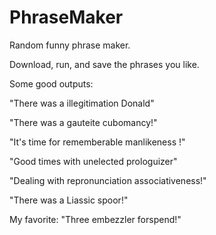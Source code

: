 # PhraseMaker
Random funny phrase maker. 

Download, run, and save the phrases you like. 

Some good outputs:

"There was a illegitimation Donald"

"There was a gauteite cubomancy!"

"It's time for rememberable manlikeness !"

"Good times with unelected prologuizer"

"Dealing with repronunciation associativeness!"

"There was a Liassic spoor!"

My favorite: "Three embezzler forspend!"
